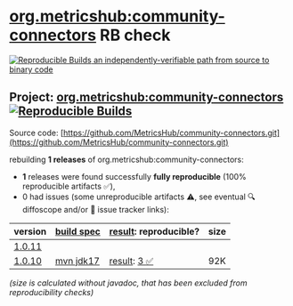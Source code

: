 [org.metricshub:community-connectors](https://central.sonatype.com/artifact/org.metricshub/community-connectors/versions) RB check
=======

[![Reproducible Builds](https://reproducible-builds.org/images/logos/rb.svg) an independently-verifiable path from source to binary code](https://reproducible-builds.org/)

## Project: [org.metricshub:community-connectors](https://central.sonatype.com/artifact/org.metricshub/community-connectors/versions) [![Reproducible Builds](https://img.shields.io/endpoint?url=https://raw.githubusercontent.com/jvm-repo-rebuild/reproducible-central/master/content/org/metricshub/community-connectors/badge.json)](https://github.com/jvm-repo-rebuild/reproducible-central/blob/master/content/org/metricshub/community-connectors/README.md)

Source code: [https://github.com/MetricsHub/community-connectors.git](https://github.com/MetricsHub/community-connectors.git)

rebuilding **1 releases** of org.metricshub:community-connectors:
- **1** releases were found successfully **fully reproducible** (100% reproducible artifacts :white_check_mark:),
- 0 had issues (some unreproducible artifacts :warning:, see eventual :mag: diffoscope and/or :memo: issue tracker links):

| version | [build spec](/BUILDSPEC.md) | [result](https://reproducible-builds.org/docs/jvm/): reproducible? | size |
| -- | --------- | ------ | -- |
| [1.0.11](https://central.sonatype.com/artifact/org.metricshub/community-connectors/1.0.11/pom) | | | |
| [1.0.10](https://central.sonatype.com/artifact/org.metricshub/community-connectors/1.0.10/pom) | [mvn jdk17](community-connectors-1.0.10.buildspec) | [result](community-connectors-1.0.10.buildinfo): [3 :white_check_mark: ](community-connectors-1.0.10.buildcompare) | 92K |

<i>(size is calculated without javadoc, that has been excluded from reproducibility checks)</i>
